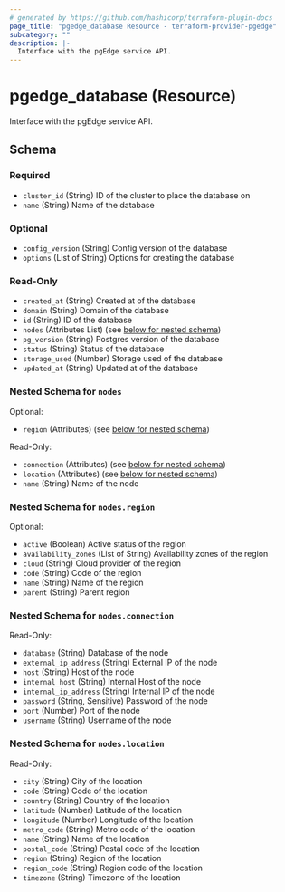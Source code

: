 ```yaml
---
# generated by https://github.com/hashicorp/terraform-plugin-docs
page_title: "pgedge_database Resource - terraform-provider-pgedge"
subcategory: ""
description: |-
  Interface with the pgEdge service API.
---
```


# pgedge_database (Resource)

Interface with the pgEdge service API.



<!-- schema generated by tfplugindocs -->
## Schema

### Required

- `cluster_id` (String) ID of the cluster to place the database on
- `name` (String) Name of the database

### Optional

- `config_version` (String) Config version of the database
- `options` (List of String) Options for creating the database

### Read-Only

- `created_at` (String) Created at of the database
- `domain` (String) Domain of the database
- `id` (String) ID of the database
- `nodes` (Attributes List) (see [below for nested schema](#nestedatt--nodes))
- `pg_version` (String) Postgres version of the database
- `status` (String) Status of the database
- `storage_used` (Number) Storage used of the database
- `updated_at` (String) Updated at of the database

<a id="nestedatt--nodes"></a>
### Nested Schema for `nodes`

Optional:

- `region` (Attributes) (see [below for nested schema](#nestedatt--nodes--region))

Read-Only:

- `connection` (Attributes) (see [below for nested schema](#nestedatt--nodes--connection))
- `location` (Attributes) (see [below for nested schema](#nestedatt--nodes--location))
- `name` (String) Name of the node

<a id="nestedatt--nodes--region"></a>
### Nested Schema for `nodes.region`

Optional:

- `active` (Boolean) Active status of the region
- `availability_zones` (List of String) Availability zones of the region
- `cloud` (String) Cloud provider of the region
- `code` (String) Code of the region
- `name` (String) Name of the region
- `parent` (String) Parent region


<a id="nestedatt--nodes--connection"></a>
### Nested Schema for `nodes.connection`

Read-Only:

- `database` (String) Database of the node
- `external_ip_address` (String) External IP of the node
- `host` (String) Host of the node
- `internal_host` (String) Internal Host of the node
- `internal_ip_address` (String) Internal IP of the node
- `password` (String, Sensitive) Password of the node
- `port` (Number) Port of the node
- `username` (String) Username of the node


<a id="nestedatt--nodes--location"></a>
### Nested Schema for `nodes.location`

Read-Only:

- `city` (String) City of the location
- `code` (String) Code of the location
- `country` (String) Country of the location
- `latitude` (Number) Latitude of the location
- `longitude` (Number) Longitude of the location
- `metro_code` (String) Metro code of the location
- `name` (String) Name of the location
- `postal_code` (String) Postal code of the location
- `region` (String) Region of the location
- `region_code` (String) Region code of the location
- `timezone` (String) Timezone of the location
